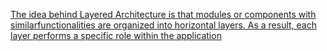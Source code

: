 [The idea behind Layered Architecture is that modules or components with similarfunctionalities are organized into horizontal layers. As a result, each layer performs a specific role within the application](https://cs.uwaterloo.ca/~m2nagapp/courses/CS446/1195/Arch_Design_Activity/Layered.pdf)
<br />
